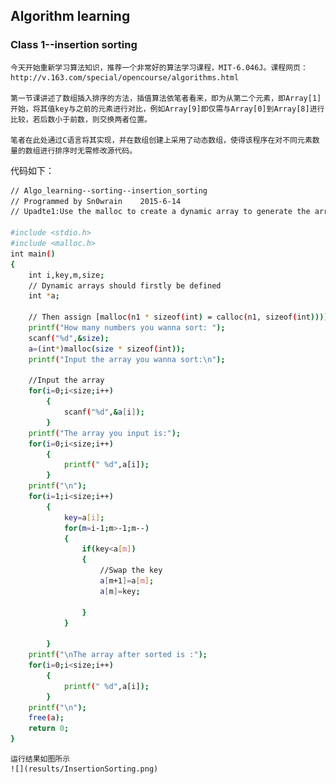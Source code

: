## Algorithm learning
### Class 1--insertion sorting
    今天开始重新学习算法知识，推荐一个非常好的算法学习课程，MIT-6.046J。课程网页：http://v.163.com/special/opencourse/algorithms.html

    第一节课讲述了数组插入排序的方法，插值算法依笔者看来，即为从第二个元素，即Array[1]开始，将其值key与之前的元素进行对比，例如Array[9]即仅需与Array[0]到Array[8]进行比较，若后数小于前数，则交换两者位置。

    笔者在此处通过C语言将其实现，并在数组创建上采用了动态数组，使得该程序在对不同元素数量的数组进行排序时无需修改源代码。

代码如下：

```bash
// Algo_learning--sorting--insertion_sorting
// Programmed by Sn0wrain    2015-6-14
// Upadte1:Use the malloc to create a dynamic array to generate the array of any numbers

#include <stdio.h>
#include <malloc.h>
int main()
{
    int i,key,m,size;
    // Dynamic arrays should firstly be defined
    int *a;

    // Then assign [malloc(n1 * sizeof(int) = calloc(n1, sizeof(int)))]
    printf("How many numbers you wanna sort: ");    
    scanf("%d",&size);
    a=(int*)malloc(size * sizeof(int));             
    printf("Input the array you wanna sort:\n");    
    
    //Input the array
    for(i=0;i<size;i++)
        {
            scanf("%d",&a[i]);
        }
    printf("The array you input is:");
    for(i=0;i<size;i++)
        {
            printf(" %d",a[i]);    
        }
    printf("\n");
    for(i=1;i<size;i++)
        {
            key=a[i];
            for(m=i-1;m>-1;m--)
            {
                if(key<a[m])
                {
                    //Swap the key
                    a[m+1]=a[m];        
                    a[m]=key;        

                }
            }
            
        }
    printf("\nThe array after sorted is :");
    for(i=0;i<size;i++)
        {
            printf(" %d",a[i]);
        }
    printf("\n");
    free(a);    
    return 0;
}
```

    运行结果如图所示
    ![](results/InsertionSorting.png)

